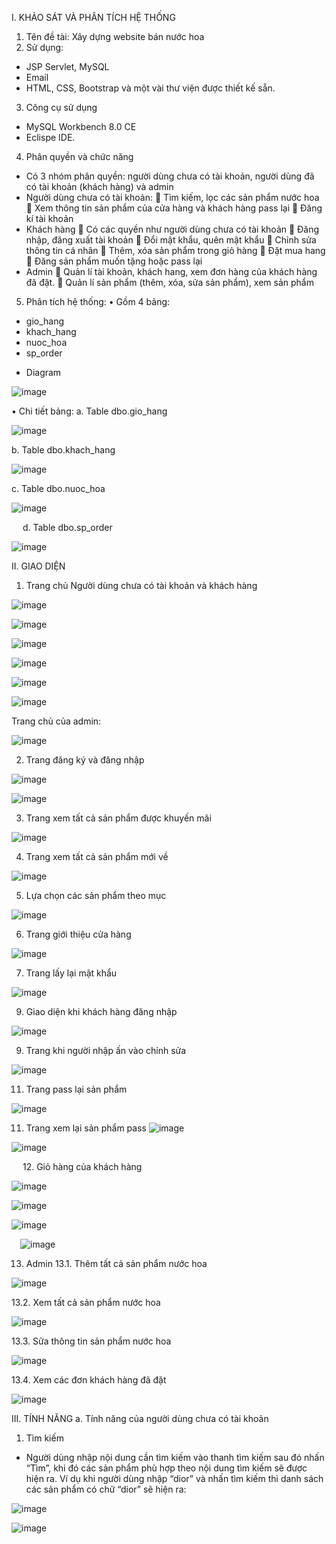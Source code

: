 I.	KHẢO SÁT VÀ PHÂN TÍCH HỆ THỐNG
1.	Tên đề tài: Xây dựng website bán nước hoa
2.	Sử dụng:
-	JSP Servlet, MySQL
-	Email
-	HTML, CSS, Bootstrap và một vài thư viện được thiết kế sẵn.
3.	Công cụ sử dụng
-	MySQL Workbench 8.0 CE
-	Eclispe IDE.
4.	Phân quyền và chức năng
-	Có 3 nhóm phân quyền: người dùng chưa có tài khoản, người dùng đã có tài khoản (khách hàng) và admin
-	Người dùng chưa có tài khoản:
	Tìm kiếm, lọc các sản phẩm nước hoa
	Xem thông tin sản phẩm của cửa hàng và khách hàng pass lại
	Đăng kí tài khoản
-	Khách hàng
	Có các quyền như người dùng chưa có tài khoản
	Đăng nhập, đăng xuất tài khoản
	Đổi mật khẩu, quên mật khẩu
	Chỉnh sửa thông tin cá nhân
	Thêm, xóa sản phẩm trong giỏ hàng
	Đặt mua hang
	Đăng sản phẩm muốn tặng hoặc pass lại
-	Admin 
	Quản lí tài khoản, khách hang, xem đơn hàng của khách hàng đã đặt.
	Quản lí sản phẩm (thêm, xóa, sửa sản phẩm), xem sản phẩm
5.	Phân tích hệ thống:
•	Gồm 4 bảng:
-	gio_hang
-	khach_hang
-	nuoc_hoa
-	sp_order
* Diagram
  
![image](https://github.com/Nhung2310/web_nuoc_hoa/assets/89560779/1e2e9f5a-be61-4344-a2e2-6a387e945962)

•	Chi tiết bảng:
a.	Table dbo.gio_hang

 ![image](https://github.com/Nhung2310/web_nuoc_hoa/assets/89560779/c3bb6786-5ca3-4a6f-b77b-5ab0b2173735)

b.	Table dbo.khach_hang

 ![image](https://github.com/Nhung2310/web_nuoc_hoa/assets/89560779/db43a07e-6558-4c51-9bfd-aae8c5ee2e58)

c.	Table dbo.nuoc_hoa

 ![image](https://github.com/Nhung2310/web_nuoc_hoa/assets/89560779/8dc8ee37-1dfd-4bbf-a748-670098754565)

 
d.	Table dbo.sp_order
 
 ![image](https://github.com/Nhung2310/web_nuoc_hoa/assets/89560779/f6ff79a8-5354-4d87-ba2f-b3971912bbb3)
 
 II.	GIAO DIỆN
1.	Trang chủ
Người dùng chưa có tài khoản và khách hàng

 ![image](https://github.com/Nhung2310/web_nuoc_hoa/assets/89560779/d4521793-6f70-4e26-8985-9aa324bd1fb9)

 ![image](https://github.com/Nhung2310/web_nuoc_hoa/assets/89560779/0de3b13d-83f1-41c0-b295-f710d61a5456)

 ![image](https://github.com/Nhung2310/web_nuoc_hoa/assets/89560779/8b5ed8af-0de6-488d-bdec-566e08ee0c4b)
 
 ![image](https://github.com/Nhung2310/web_nuoc_hoa/assets/89560779/ac0600ab-1441-4a38-9965-894a13a10ebd)
 
 ![image](https://github.com/Nhung2310/web_nuoc_hoa/assets/89560779/ff41b211-f32d-4263-996b-9d911f845e09)
 
 ![image](https://github.com/Nhung2310/web_nuoc_hoa/assets/89560779/feeb0586-1235-4786-a84e-8b8d803a7c0c)
 
Trang chủ của admin:

 ![image](https://github.com/Nhung2310/web_nuoc_hoa/assets/89560779/4235fbfc-226e-4ad2-bcbb-d37e2fc216dc)

2.	Trang đăng ký và đăng nhập

![image](https://github.com/Nhung2310/web_nuoc_hoa/assets/89560779/31388bc1-edbb-4ba9-866d-e17a1a2c8a55)

![image](https://github.com/Nhung2310/web_nuoc_hoa/assets/89560779/b1d7c539-b5ad-433c-9367-4006df053c4a)


3.	Trang xem tất cả sản phẩm được khuyến mãi

![image](https://github.com/Nhung2310/web_nuoc_hoa/assets/89560779/6b669b73-39f3-4851-bc2b-392e32815cc9)

4.	Trang xem tất cả sản phẩm mới về

![image](https://github.com/Nhung2310/web_nuoc_hoa/assets/89560779/5edbae19-9036-4172-b4d6-269a11318158)

5.	Lựa chọn các sản phẩm theo mục

![image](https://github.com/Nhung2310/web_nuoc_hoa/assets/89560779/cb80f44d-3c0d-4f53-9608-964fa1275570)

6.	Trang giới thiệu cửa hàng
 
![image](https://github.com/Nhung2310/web_nuoc_hoa/assets/89560779/ef927d53-1f88-4ff2-8f2a-b15db19154f1)

7.	Trang lấy lại mật khẩu

![image](https://github.com/Nhung2310/web_nuoc_hoa/assets/89560779/c376e81d-53ba-48ec-9224-dbdbe4f8de1f)

9.	Giao diện khi khách hàng đăng nhập
 
![image](https://github.com/Nhung2310/web_nuoc_hoa/assets/89560779/aea77642-6a98-467a-a762-7719e9231c23)

9.	Trang khi người nhập ấn vào chỉnh sửa

![image](https://github.com/Nhung2310/web_nuoc_hoa/assets/89560779/b7bf2ffa-cc07-40ec-b570-99f3981eeb5e)

11.	 Trang pass lại sản phẩm
 
![image](https://github.com/Nhung2310/web_nuoc_hoa/assets/89560779/82152a2b-2f55-4b63-99db-91717991e2dc)




11.	 Trang xem lại sản phẩm pass
![image](https://github.com/Nhung2310/web_nuoc_hoa/assets/89560779/834df3ec-2beb-4893-9de3-3a5e27ceced8)

![image](https://github.com/Nhung2310/web_nuoc_hoa/assets/89560779/d4501225-eea0-4f40-91f9-8a7245b171cc)

 
12.	 Giỏ hàng của khách hàng
 
 ![image](https://github.com/Nhung2310/web_nuoc_hoa/assets/89560779/53abf906-6ab2-48fa-93ca-8282604cd171)

 ![image](https://github.com/Nhung2310/web_nuoc_hoa/assets/89560779/ad673e2e-9e7f-4878-a086-fa57f33d5d11)

 ![image](https://github.com/Nhung2310/web_nuoc_hoa/assets/89560779/191dd46c-9e0e-4625-84a9-b4d78742fefa)

 ![image](https://github.com/Nhung2310/web_nuoc_hoa/assets/89560779/8c0b413a-a200-4480-a5ca-ddc1aaa2e50f)

13.	 Admin
13.1. Thêm tất cả sản phẩm nước hoa

![image](https://github.com/Nhung2310/web_nuoc_hoa/assets/89560779/1775e4fd-02ba-4e1c-b0fe-e910d741715c)

13.2. Xem tất cả sản phẩm nước hoa

![image](https://github.com/Nhung2310/web_nuoc_hoa/assets/89560779/873cd8c3-af4a-421d-92bb-557e51530341)

13.3. Sửa thông tin sản phẩm nước hoa 

![image](https://github.com/Nhung2310/web_nuoc_hoa/assets/89560779/735a97a7-cdab-4d2d-9c6d-5061c416d6a4)

13.4. Xem các đơn khách hàng đã đặt  

![image](https://github.com/Nhung2310/web_nuoc_hoa/assets/89560779/2e526e05-e634-41cf-9bcb-0e794fdaacd7)


III.	TÍNH NĂNG
a.	Tính năng của người dùng chưa có tài khoản
1.	Tìm kiếm
-	Người dùng nhập nội dung cần tìm kiếm vào thanh tìm kiếm sau đó nhấn “Tìm”, khi đó các sản phẩm phù hợp theo nội dung tìm kiếm sẽ được hiện ra. Ví dụ khi người dùng nhập “dior” và nhấn tìm kiếm thì danh sách các sản phẩm có chữ “dior” sẽ hiện ra:
 


![image](https://github.com/Nhung2310/web_nuoc_hoa/assets/89560779/bbb67226-3669-4cdb-bb4e-8b6c10649e95)



![image](https://github.com/Nhung2310/web_nuoc_hoa/assets/89560779/853034a6-8414-42bc-b3d2-4082906f9fd5)



